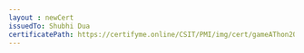 ```yaml
--- 
layout : newCert 
issuedTo: Shubhi Dua 
certificatePath: https://certifyme.online/CSIT/PMI/img/cert/gameAThon2021/ShubhiDua_68da8.png
--- 
```

